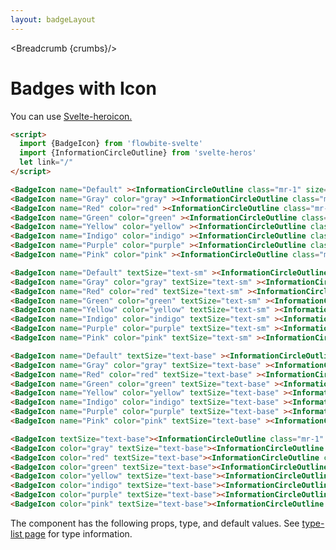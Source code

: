 ```yaml
---
layout: badgeLayout
---
```


<script>
  import Htwo from '../utils/Htwo.svelte'
import ExampleDiv from '../utils/ExampleDiv.svelte'
  import { BadgeIcon, Table, TableDefaultRow, Breadcrumb } from '$lib/index'
  import {InformationCircleOutline} from 'svelte-heros'
  import componentProps from '../props/BadgeLink.json'
  // Props table
  let items = componentProps.props
	let propHeader = ['Name', 'Type', 'Default']
	
	let divClass='w-full relative overflow-x-auto shadow-md sm:rounded-lg py-4'
let theadClass ='text-xs text-gray-700 uppercase bg-gray-50 dark:bg-gray-700 dark:text-white'
  let crumbs = [
    {
      label:'Home',
      href:'/'
    },
    {
      label:'Badges',
      href:'/badges/'
    },
    {
      label:'Icon badge',
      href:'/badges/badge-icon'
    }
  ]
</script>

<Breadcrumb {crumbs}/>

<h1 class="text-3xl w-full dark:text-white py-8">Badges with Icon</h1>

<p>You can use <a href="https://github.com/shinokada/svelte-heroicons" target="_blank">Svelte-heroicon.</a></p>

```html
<script>
  import {BadgeIcon} from 'flowbite-svelte'
  import {InformationCircleOutline} from 'svelte-heros'
  let link="/"
</script>
```

<Htwo label="Size xs" />

<ExampleDiv>
<BadgeIcon name="Default" ><InformationCircleOutline class="mr-1" size="14"/></BadgeIcon>
<BadgeIcon name="Gray" color="gray" ><InformationCircleOutline class="mr-1" size="14"/></BadgeIcon>
<BadgeIcon name="Red" color="red" ><InformationCircleOutline class="mr-1" size="14"/></BadgeIcon>
<BadgeIcon name="Green" color="green" ><InformationCircleOutline class="mr-1" size="14"/></BadgeIcon>
<BadgeIcon name="Yellow" color="yellow" ><InformationCircleOutline class="mr-1" size="14"/></BadgeIcon>
<BadgeIcon name="Indigo" color="indigo" ><InformationCircleOutline class="mr-1" size="14"/></BadgeIcon>
<BadgeIcon name="Purple" color="purple" ><InformationCircleOutline class="mr-1" size="14"/></BadgeIcon>
<BadgeIcon name="Pink" color="pink" ><InformationCircleOutline class="mr-1" size="14"/></BadgeIcon>
</ExampleDiv>

```html
<BadgeIcon name="Default" ><InformationCircleOutline class="mr-1" size="14"/></BadgeIcon>
<BadgeIcon name="Gray" color="gray" ><InformationCircleOutline class="mr-1" size="14"/></BadgeIcon>
<BadgeIcon name="Red" color="red" ><InformationCircleOutline class="mr-1" size="14"/></BadgeIcon>
<BadgeIcon name="Green" color="green" ><InformationCircleOutline class="mr-1" size="14"/></BadgeIcon>
<BadgeIcon name="Yellow" color="yellow" ><InformationCircleOutline class="mr-1" size="14"/></BadgeIcon>
<BadgeIcon name="Indigo" color="indigo" ><InformationCircleOutline class="mr-1" size="14"/></BadgeIcon>
<BadgeIcon name="Purple" color="purple" ><InformationCircleOutline class="mr-1" size="14"/></BadgeIcon>
<BadgeIcon name="Pink" color="pink" ><InformationCircleOutline class="mr-1" size="14"/></BadgeIcon>
```

<Htwo label="Size sm" />

<ExampleDiv>
<BadgeIcon name="Default" textSize="text-sm" ><InformationCircleOutline class="mr-1" size="16"/></BadgeIcon>
<BadgeIcon name="Gray" color="gray" textSize="text-sm" ><InformationCircleOutline class="mr-1" size="16"/></BadgeIcon>
<BadgeIcon name="Red" color="red" textSize="text-sm" ><InformationCircleOutline class="mr-1" size="16"/></BadgeIcon>
<BadgeIcon name="Green" color="green" textSize="text-sm" ><InformationCircleOutline class="mr-1" size="16"/></BadgeIcon>
<BadgeIcon name="Yellow" color="yellow" textSize="text-sm" ><InformationCircleOutline class="mr-1" size="16"/></BadgeIcon>
<BadgeIcon name="Indigo" color="indigo" textSize="text-sm" ><InformationCircleOutline class="mr-1" size="16"/></BadgeIcon>
<BadgeIcon name="Purple" color="purple" textSize="text-sm" ><InformationCircleOutline class="mr-1" size="16"/></BadgeIcon>
<BadgeIcon name="Pink" color="pink" textSize="text-sm" ><InformationCircleOutline class="mr-1" size="16"/></BadgeIcon>
</ExampleDiv>

```html
<BadgeIcon name="Default" textSize="text-sm" ><InformationCircleOutline class="mr-1" size="18"/></BadgeIcon>
<BadgeIcon name="Gray" color="gray" textSize="text-sm" ><InformationCircleOutline class="mr-1" size="18"/></BadgeIcon>
<BadgeIcon name="Red" color="red" textSize="text-sm" ><InformationCircleOutline class="mr-1" size="18"/></BadgeIcon>
<BadgeIcon name="Green" color="green" textSize="text-sm" ><InformationCircleOutline class="mr-1" size="18"/></BadgeIcon>
<BadgeIcon name="Yellow" color="yellow" textSize="text-sm" ><InformationCircleOutline class="mr-1" size="18"/></BadgeIcon>
<BadgeIcon name="Indigo" color="indigo" textSize="text-sm" ><InformationCircleOutline class="mr-1" size="18"/></BadgeIcon>
<BadgeIcon name="Purple" color="purple" textSize="text-sm" ><InformationCircleOutline class="mr-1" size="18"/></BadgeIcon>
<BadgeIcon name="Pink" color="pink" textSize="text-sm" ><InformationCircleOutline class="mr-1" size="18"/></BadgeIcon>
```

<Htwo label="Size base" />

<ExampleDiv>
<BadgeIcon name="Default" textSize="text-base" ><InformationCircleOutline class="mr-1" size="18"/></BadgeIcon>
<BadgeIcon name="Gray" color="gray" textSize="text-base" ><InformationCircleOutline class="mr-1" size="18"/></BadgeIcon>
<BadgeIcon name="Red" color="red" textSize="text-base" ><InformationCircleOutline class="mr-1" size="18"/></BadgeIcon>
<BadgeIcon name="Green" color="green" textSize="text-base" ><InformationCircleOutline class="mr-1" size="18"/></BadgeIcon>
<BadgeIcon name="Yellow" color="yellow" textSize="text-base" ><InformationCircleOutline class="mr-1" size="18"/></BadgeIcon>
<BadgeIcon name="Indigo" color="indigo" textSize="text-base" ><InformationCircleOutline class="mr-1" size="18"/></BadgeIcon>
<BadgeIcon name="Purple" color="purple" textSize="text-base" ><InformationCircleOutline class="mr-1" size="18"/></BadgeIcon>
<BadgeIcon name="Pink" color="pink" textSize="text-base" ><InformationCircleOutline class="mr-1" size="18"/></BadgeIcon>
</ExampleDiv>

```html
<BadgeIcon name="Default" textSize="text-base" ><InformationCircleOutline class="mr-1" size="18"/></BadgeIcon>
<BadgeIcon name="Gray" color="gray" textSize="text-base" ><InformationCircleOutline class="mr-1" size="18"/></BadgeIcon>
<BadgeIcon name="Red" color="red" textSize="text-base" ><InformationCircleOutline class="mr-1" size="18"/></BadgeIcon>
<BadgeIcon name="Green" color="green" textSize="text-base" ><InformationCircleOutline class="mr-1" size="18"/></BadgeIcon>
<BadgeIcon name="Yellow" color="yellow" textSize="text-base" ><InformationCircleOutline class="mr-1" size="18"/></BadgeIcon>
<BadgeIcon name="Indigo" color="indigo" textSize="text-base" ><InformationCircleOutline class="mr-1" size="18"/></BadgeIcon>
<BadgeIcon name="Purple" color="purple" textSize="text-base" ><InformationCircleOutline class="mr-1" size="18"/></BadgeIcon>
<BadgeIcon name="Pink" color="pink" textSize="text-base" ><InformationCircleOutline class="mr-1" size="18"/></BadgeIcon>
```

<Htwo label="Badges with icon only" />

<ExampleDiv>
<BadgeIcon textSize="text-base"><InformationCircleOutline size="16" /></BadgeIcon>
<BadgeIcon color="gray" textSize="text-base"><InformationCircleOutline size="16" /></BadgeIcon>
<BadgeIcon color="red" textSize="text-base"><InformationCircleOutline size="16" /></BadgeIcon>
<BadgeIcon color="green" textSize="text-base"><InformationCircleOutline size="16" /></BadgeIcon>
<BadgeIcon color="yellow" textSize="text-base"><InformationCircleOutline size="16" /></BadgeIcon>
<BadgeIcon color="indigo" textSize="text-base"><InformationCircleOutline size="16" /></BadgeIcon>
<BadgeIcon color="purple" textSize="text-base"><InformationCircleOutline size="16" /></BadgeIcon>
<BadgeIcon color="pink" textSize="text-base"><InformationCircleOutline size="16" /></BadgeIcon>
</ExampleDiv>

```html
<BadgeIcon textSize="text-base"><InformationCircleOutline class="mr-1" size="18" /></BadgeIcon>
<BadgeIcon color="gray" textSize="text-base"><InformationCircleOutline class="mr-1" size="18" /></BadgeIcon>
<BadgeIcon color="red" textSize="text-base"><InformationCircleOutline class="mr-1" size="18" /></BadgeIcon>
<BadgeIcon color="green" textSize="text-base"><InformationCircleOutline class="mr-1" size="18" /></BadgeIcon>
<BadgeIcon color="yellow" textSize="text-base"><InformationCircleOutline class="mr-1" size="18" /></BadgeIcon>
<BadgeIcon color="indigo" textSize="text-base"><InformationCircleOutline class="mr-1" size="18" /></BadgeIcon>
<BadgeIcon color="purple" textSize="text-base"><InformationCircleOutline class="mr-1" size="18" /></BadgeIcon>
<BadgeIcon color="pink" textSize="text-base"><InformationCircleOutline class="mr-1" size="18" /></BadgeIcon>
```

<Htwo label="Props" />

<p>The component has the following props, type, and default values. See <a href="/type-list">type-list page</a> for type information.</p>

<Table header={propHeader} {divClass} {theadClass}>
  <TableDefaultRow {items} rowState='hover' />
</Table>